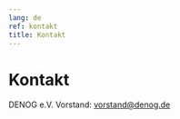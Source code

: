 ```yaml
---
lang: de
ref: kontakt
title: Kontakt
---
```


# Kontakt

DENOG e.V. Vorstand: [vorstand@denog.de](mailto:vorstand@denog.de)
